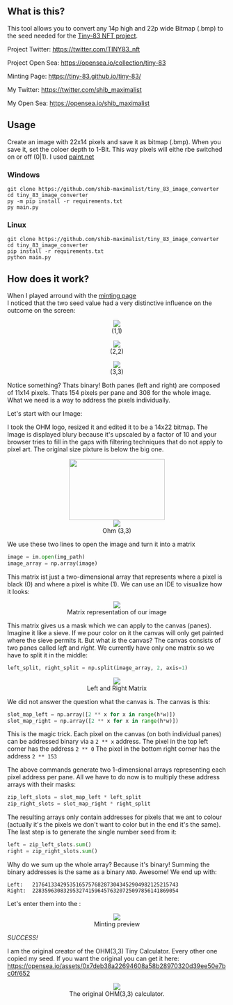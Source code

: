 ## What is this?
This tool allows you to convert any 14p high and 22p wide Bitmap (.bmp) to the seed needed for the 
[Tiny-83 NFT project](https://opensea.io/collection/tiny-83).

Project Twitter: https://twitter.com/TINY83_nft

Project Open Sea: https://opensea.io/collection/tiny-83

Minting Page: https://tiny-83.github.io/tiny-83/


My Twitter: https://twitter.com/shib_maximalist

My Open Sea: https://opensea.io/shib_maximalist

## Usage
Create an image with 22x14 pixels and save it as bitmap (.bmp). When you save it, set the coloer depth to 1-Bit. This way pixels will eithe rbe switched on or off (0|1).
I used [paint.net](https://www.chip.de/downloads/Paint.NET_13015268.html)


### Windows
```
git clone https://github.com/shib-maximalist/tiny_83_image_converter
cd tiny_83_image_converter
py -m pip install -r requirements.txt
py main.py
```

### Linux
```
git clone https://github.com/shib-maximalist/tiny_83_image_converter
cd tiny_83_image_converter
pip install -r requirements.txt
python main.py
```

## How does it work?
When I played arround with the [minting page](https://tiny-83.github.io/tiny-83/ "minting page")  
I noticed that the two seed value had a very distinctive influence on the outcome on the screen:
<p align="center">
    <img src="documentation/1.png"><br>
    (1,1)
</p>
<p align="center">
    <img src="documentation/2.png"><br>
    (2,2)
</p>
<p align="center">
    <img src="documentation/3.png"><br>
    (3,3)
</p>

Notice something? Thats binary! Both panes (left and right) are composed of 11x14 pixels. Thats 154 pixels per pane and 308 for the whole image.
What we need is a way to address the pixels individually.

Let's start with our Image:

I took the OHM logo, resized it and edited it to be a 14x22 bitmap. The Image is displayed blury because it's upscaled by a factor of 10 and your browser tries to fill in the gaps with filtering techniques that do not apply to pixel art. The original size pixture is below the big one.
<p align="center">
    <img src="ohm.bmp" width="220" height="140" ><br>
    <img src="ohm.bmp"><br>
    Ohm (3,3)
</p>

We use these two lines to open the image and turn it into a matrix
```python
image = im.open(img_path)
image_array = np.array(image)
```

This matrix ist just a two-dimensional array that represents where a pixel is black (0) and where a pixel is white (1). We can use an IDE to visualize how it looks:
<p align="center">
    <img src="documentation/matrix.png"><br>
    Matrix representation of our image
</p>

This matrix gives us a mask which we can apply to the canvas (panes). Imagine it like a sieve. If we pour color on it the canvas will only get painted where the sieve permits it. But what *is* the canvas? The canvas consists of two panes called *left* and *right*. We currently have only one matrix so we have to split it in the middle:

```python
left_split, right_split = np.split(image_array, 2, axis=1)
```

<p align="center">
    <img src="documentation/left_right.png"><br>
    Left and Right Matrix
</p>

We did not answer the question what the canvas is. The canvas is this:

```python
slot_map_left = np.array([2 ** x for x in range(h*w)])
slot_map_right = np.array([2 ** x for x in range(h*w)])
```
This is the magic trick. Each pixel on the canvas (on both individual panes) can be addressed binary via a `2 ** x` address. 
The pixel in the top left corner has the address `2 ** 0`
The pixel in the bottom right corner has the address `2 ** 153`

The above commands generate two 1-dimensional arrays representing each pixel address per pane. All we have to do now is to multiply these address arrays with their masks:

```python
zip_left_slots = slot_map_left * left_split
zip_right_slots = slot_map_right * right_split
```
The resulting arrays only contain addresses for pixels that we ant to colour (actually it's the pixels we don't want to color but in the end it's the same).
The last step is to generate the single number seed from it:

```python
left = zip_left_slots.sum()
right = zip_right_slots.sum()
```

Why do we sum up the whole array? Because it's binary! Summing the binary addresses is the same as a binary `AND`. Awesome! We end up with:

```
Left:	21764133429535165757682873043452904982125215743 
Right:	22835963083295327415964576320725097856141869054
```

Let's enter them into the :

<p align="center">
    <img src="documentation/minting.png"><br>
    Minting preview
</p>

*SUCCESS!*

I am the original creator of the OHM(3,3) Tiny Calculator. Every other one copied my seed. If you want the original you can get it here: https://opensea.io/assets/0x7deb38a22694608a58b28970320d39ee50e7bc0f/652 <br>

<p align="center">
    <img src="documentation/calculator.svg"><br>
    The original OHM(3,3) calculator.
</p>

